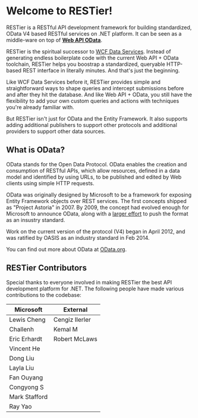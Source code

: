 # Welcome to RESTier!

RESTier is a RESTful API development framework for building standardized, OData V4 based RESTful services on .NET 
platform. It can be seen as a middle-ware on top of [**Web API OData**](http://odata.github.io/WebApi/). 

RESTier is the spiritual successor to [WCF Data Services](https://en.wikipedia.org/wiki/WCF_Data_Services). Instead of 
generating endless boilerplate code with the current Web API + OData toolchain, RESTier helps you boostrap a standardized, 
queryable HTTP-based REST interface in literally minutes. And that's just the beginning.

Like WCF Data Services before it, RESTier provides simple and straightforward ways to shape queries and intercept submissions
before and after they hit the database. And like Web API + OData, you still have the flexibility to add your own
custom queries and actions with techniques you're already familiar with.

But RESTier isn't just for OData and the Entity Framework. It also supports adding additional publishers to support other 
protocols and additional providers to support other data sources.

## What is OData?

OData stands for the Open Data Protocol. OData enables the creation and consumption of RESTful APIs, which allow 
resources, defined in a data model and identified by using URLs, to be published and edited by Web clients using 
simple HTTP requests.

OData was originally designed by Microsoft to be a framework for exposing Entity Framework objects over REST services.
The first concepts shipped as "Project Astoria" in 2007. By 2009, the concept had evolved enough for Microsoft to
announce OData, along with a [larger effort](https://blogs.msdn.microsoft.com/odatateam/2009/11/17/breaking-down-data-silos-the-open-data-protocol-odata/)
to push the format as an insustry standard.

Work on the current version of the protocol (V4) began in April 2012, and was ratified by OASIS as an industry standard in Feb 2014.

You can find out more about OData at [OData.org](http://www.odata.org/).

## RESTier Contributors

Special thanks to everyone involved in making RESTier the best API development platform for .NET. The following people
have made various contributions to the codebase:

| Microsoft     | External       |
|---------------|----------------|
| Lewis Cheng   | Cengiz Ilerler |
| Challenh      | Kemal M        |
| Eric Erhardt  | Robert McLaws  |
| Vincent He    |                |
| Dong Liu      |                |
| Layla Liu     |                |
| Fan Ouyang    |                |
| Congyong S    |                |
| Mark Stafford |                |
| Ray Yao       |                |